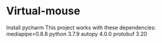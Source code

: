 # Virtual-mouse
Install pycharm
This project works with these dependencies:
mediapipe=0.8.8 
python 3.7.9
autopy 4.0.0
protobuf 3.20
